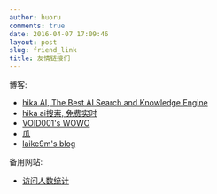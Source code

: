 ```yaml
---
author: huoru
comments: true
date: 2016-04-07 17:09:46
layout: post
slug: friend_link
title: 友情链接们
---
```


博客:

* [hika AI, The Best AI Search and Knowledge Engine ](https://hika.fyi/)
* [hika ai搜索, 免费实时](https://hika.fyi/)
* [VOID001's WOWO](http://120.27.97.96/)
* [瓜](https://desgard.com/)
* [laike9m's blog ](https://laike9m.com/)


备用网站:

* [访问人数统计](http://tongji.baidu.com/web/20589676/overview/sole?siteId=8913611)
